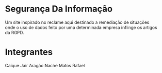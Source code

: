 # Segurança Da Informação

Um site inspirado no reclame aqui destinado a remediação de situações onde o uso de dados feito por uma determinada empresa inflinge os artigos da RGPD.

# Integrantes
Caíque 
Jair Aragão
Nache Matos
Rafael 

